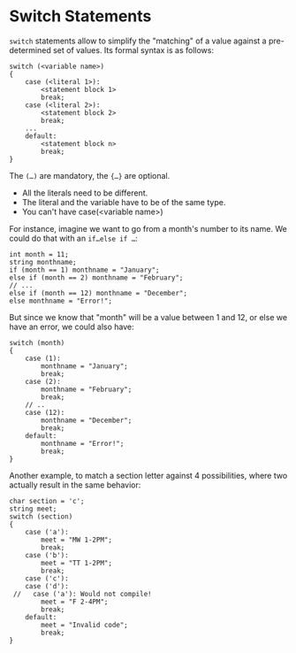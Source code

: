 # Switch Statements

`switch` statements allow to simplify the "matching" of a value against a pre-determined set of values.
Its formal syntax is as follows:

~~~~~~~
switch (<variable name>)
{
    case (<literal 1>):
        <statement block 1>
        break;
    case (<literal 2>):
        <statement block 2>
        break;
    ...
    default:
        <statement block n>
        break;
}
~~~~~~~

The `(…)` are mandatory, the `{…}` are optional.

- All the literals need to be different.
- The literal and the variable have to be of the same type.
- You can't have case(\<variable name\>)

For instance, imagine we want to go from a month's number to its name.
We could do that with an `if…else if …`:

~~~~~~~
int month = 11;
string monthname;
if (month == 1) monthname = "January";
else if (month == 2) monthname = "February";
// ...
else if (month == 12) monthname = "December";
else monthname = "Error!";
~~~~~~~

But since we know that "month" will be a value between 1 and 12, or else we have an error, we could also have:

~~~~~~~
switch (month)
{
    case (1):
        monthname = "January";
        break;
    case (2):
        monthname = "February";
        break;
    // ..
    case (12):
        monthname = "December";
        break;
    default:
        monthname = "Error!";
        break;
}
~~~~~~~

Another example, to match a section letter against 4 possibilities, where two actually result in the same behavior:

~~~~~~~
char section = 'c';
string meet;
switch (section)
{
    case ('a'):
        meet = "MW 1-2PM";
        break;
    case ('b'):
        meet = "TT 1-2PM";
        break;
    case ('c'):
    case ('d'):
 //   case ('a'): Would not compile!
        meet = "F 2-4PM";
        break;
    default:
        meet = "Invalid code";
        break;
}
~~~~~~~
